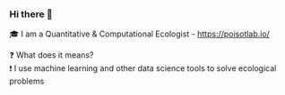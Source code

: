 ### Hi there 👋

:mortar_board: I am a Quantitative & Computational Ecologist - https://poisotlab.io/

:question: What does it means?   
:exclamation: I use machine learning and other data science tools to solve ecological problems

<!--
**tpoisot/tpoisot** is a ✨ _special_ ✨ repository because its `README.md` (this file) appears on your GitHub profile.

Here are some ideas to get you started:

- 🔭 I’m currently working on ...
- 🌱 I’m currently learning ...
- 👯 I’m looking to collaborate on ...
- 🤔 I’m looking for help with ...
- 💬 Ask me about ...
- 📫 How to reach me: ...
- 😄 Pronouns: ...
- ⚡ Fun fact: ...
-->
